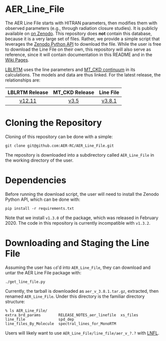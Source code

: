 # AER_Line_File

The AER Line File starts with HITRAN parameters, then modifies them with observed parameters (e.g., through radiation closure studies). It is publicly available on [on Zenodo](https://zenodo.org/record/4019178). This repository does **not** contain this database, because it is a very large set of files. Rather, we provide a simple script that leverages the [Zenodo Python API](https://pypi.org/project/zenodo-get/) to download the file. While the user is free to download the Line File on their own, this repository will also serve as reference, since it will contain documentation in this README and in the [Wiki Pages](https://github.com/AER-RC/AER_Line_File/wiki).

[LBLRTM](https://github.com/AER-RC/LBLRTM) uses the line parameters and [MT_CKD continuum](https://github.com/AER-RC/MT_CKD) in its calculations. The models and data are thus linked. For the latest release, the relationships are:

| LBLRTM Release | MT_CKD Release | Line File |
| :---: | :---: | :---: |
| [v12.11](https://github.com/AER-RC/LBLRTM/releases/tag/v12.11) | [v3.5](https://github.com/AER-RC/MT_CKD/releases/tag/v3.5) | [v3.8.1](https://zenodo.org/record/4019178/files/aer_v_3.8.1.tar.gz?download=1) |

# Cloning the Repository

Cloning of this repository can be done with a simple:

```
git clone git@github.com:AER-RC/AER_Line_File.git
```

The repository is downloaded into a subdirectory called `AER_Line_File` in the working directory of the user.

# Dependencies

Before running the download script, the user will need to install the Zenodo Python API, which can be done with:

```
pip install -r requirements.txt
```

Note that we install `v1.3.0` of the package, which was released in February 2020. The code in this repository is currently incompatible with `v1.3.2`.

# Downloading and Staging the Line File

Assuming the user has `cd`'d into `AER_Line_File`, they can download and untar the AER Line File package with:

```
./get_line_file.py
```

Currently, the tarball is downloaded as `aer_v_3.8.1.tar.gz`, extracted, then renamed `AER_Line_File`. Under this directory is the familiar directory structure:

```
% ls AER_Line_File/
extra_brd_params        RELEASE_NOTES_aer_linefile  xs_files
line_file               spd_dep
line_files_By_Molecule  spectral_lines_for_MonoRTM
```

Users will likely want to use `AER_Line_File/line_file/aer_v_?.?` with [LNFL](https://github.com/AER-RC/LNFL).

